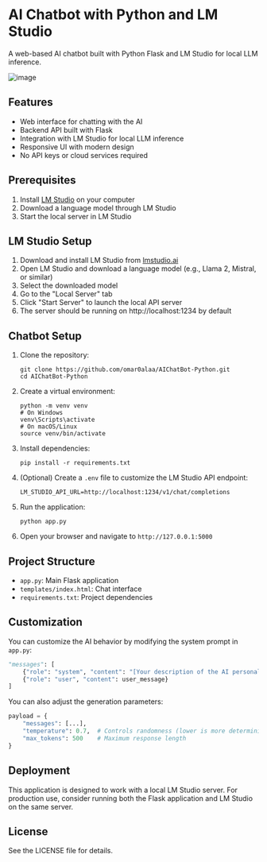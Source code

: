 # AI Chatbot with Python and LM Studio

A web-based AI chatbot built with Python Flask and LM Studio for local LLM inference.

![image](https://github.com/user-attachments/assets/7d2b274e-5deb-4485-a039-927d001c111d)

## Features

- Web interface for chatting with the AI
- Backend API built with Flask
- Integration with LM Studio for local LLM inference
- Responsive UI with modern design
- No API keys or cloud services required

## Prerequisites

1. Install [LM Studio](https://lmstudio.ai/) on your computer
2. Download a language model through LM Studio
3. Start the local server in LM Studio

## LM Studio Setup

1. Download and install LM Studio from [lmstudio.ai](https://lmstudio.ai/)
2. Open LM Studio and download a language model (e.g., Llama 2, Mistral, or similar)
3. Select the downloaded model
4. Go to the "Local Server" tab
5. Click "Start Server" to launch the local API server
6. The server should be running on http://localhost:1234 by default

## Chatbot Setup

1. Clone the repository:
   ```
   git clone https://github.com/omar0alaa/AIChatBot-Python.git
   cd AIChatBot-Python
   ```

2. Create a virtual environment:
   ```
   python -m venv venv
   # On Windows
   venv\Scripts\activate
   # On macOS/Linux
   source venv/bin/activate
   ```

3. Install dependencies:
   ```
   pip install -r requirements.txt
   ```

4. (Optional) Create a `.env` file to customize the LM Studio API endpoint:
   ```
   LM_STUDIO_API_URL=http://localhost:1234/v1/chat/completions
   ```

5. Run the application:
   ```
   python app.py
   ```

6. Open your browser and navigate to `http://127.0.0.1:5000`

## Project Structure

- `app.py`: Main Flask application
- `templates/index.html`: Chat interface
- `requirements.txt`: Project dependencies

## Customization

You can customize the AI behavior by modifying the system prompt in `app.py`:

```python
"messages": [
    {"role": "system", "content": "[Your description of the AI personality.]"},
    {"role": "user", "content": user_message}
]
```

You can also adjust the generation parameters:

```python
payload = {
    "messages": [...],
    "temperature": 0.7,  # Controls randomness (lower is more deterministic)
    "max_tokens": 500    # Maximum response length
}
```

## Deployment

This application is designed to work with a local LM Studio server. For production use, consider running both the Flask application and LM Studio on the same server.

## License

See the LICENSE file for details. 
